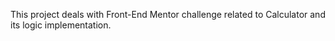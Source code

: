 This project deals with Front-End Mentor challenge related to Calculator and its logic implementation.